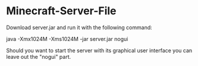 # Minecraft-Server-File
Download server.jar and run it with the following command:

java -Xmx1024M -Xms1024M -jar server.jar nogui

Should you want to start the server with its graphical user interface you can leave out the "nogui" part.
